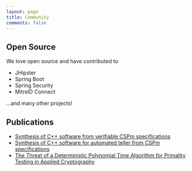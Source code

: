 ```yaml
---
layout: page
title: Community
comments: false
---
```


## Open Source
We love open source and have contributed to 
* JHipster
* Spring Boot
* Spring Security
* MitreID Connect

...and many other projects!

## Publications
* [Synthesis of C++ software from verifiable CSPm specifications](https://www.researchgate.net/publication/4133243_Synthesis_of_C_software_from_verifiable_CSPm_specifications)
* [Synthesis of C++ software for automated teller from CSPm specifications](https://www.researchgate.net/publication/221000505_Synthesis_of_C_software_for_automated_teller_from_CSPm_specifications)
* [The Threat of a Deterministic Polynomial Time Algorithm for Primality Testing in Applied Cryptography](https://www.researchgate.net/publication/221282632_The_Threat_of_a_Deterministic_Polynomial_Time_Algorithm_for_Primality_Testing_in_Applied_Cryptography)

<!-- ## Simple Step's Technical Blog

[Simple Step's Technical Blog](https://sdoxsee.github.io) - Some of the technical challenges we've solved and written about. -->
